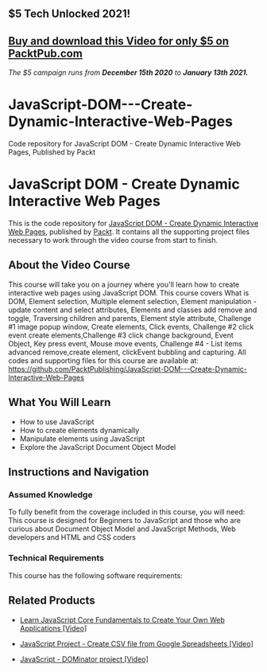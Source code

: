 ## $5 Tech Unlocked 2021!
[Buy and download this Video for only $5 on PacktPub.com](https://www.packtpub.com/product/javascript-dom-create-dynamic-interactive-web-pages-video/9781838825713)
-----
*The $5 campaign         runs from __December 15th 2020__ to __January 13th 2021.__*

# JavaScript-DOM---Create-Dynamic-Interactive-Web-Pages
Code repository for JavaScript DOM - Create Dynamic Interactive Web Pages, Published by Packt
# JavaScript DOM - Create Dynamic Interactive Web Pages
This is the code repository for [JavaScript DOM - Create Dynamic Interactive Web Pages](https://www.packtpub.com/web-development/javascript-dominator-project-video?utm_source=github&utm_medium=repository&utm_campaign=9781838820749), published by [Packt](https://www.packtpub.com/?utm_source=github). It contains all the supporting project files necessary to work through the video course from start to finish.
## About the Video Course
This course will take you on a journey where you'll learn how to create interactive web pages using JavaScript DOM. This course covers What is DOM, Element selection, Multiple element selection, Element manipulation - update content and select attributes, Elements and classes add remove and toggle, Traversing children and parents, Element style attribute, Challenge #1 image popup window, Create elements, Click events, Challenge #2 click event create elements,Challenge #3 click change background, Event Object, Key press event, Mouse move events, 
Challenge #4 - List items advanced remove,create element, clickEvent bubbling and capturing.
All codes and supporting files for this course are available at: https://github.com/PacktPublishing/JavaScript-DOM---Create-Dynamic-Interactive-Web-Pages

<H2>What You Will Learn</H2>
<DIV class=book-info-will-learn-text>
<UL>
<LI>How to use JavaScript 
<LI>How to create elements dynamically 
<LI>Manipulate elements using JavaScript 
<LI>Explore the JavaScript Document Object Model </LI></UL></DIV>

## Instructions and Navigation
### Assumed Knowledge
To fully benefit from the coverage included in this course, you will need:<br/>
This course is designed for Beginners to JavaScript and those who are curious about Document Object Model and JavaScript Methods, Web developers and HTML and CSS coders
### Technical Requirements
This course has the following software requirements:<br/>
    

## Related Products
* [Learn JavaScript Core Fundamentals to Create Your Own Web Applications [Video]](https://www.packtpub.com/web-development/javascript-dominator-project-video?utm_source=github&utm_medium=repository&utm_campaign=9781838820749)

* [JavaScript Project - Create CSV file from Google Spreadsheets [Video]](https://www.packtpub.com/web-development/javascript-dominator-project-video?utm_source=github&utm_medium=repository&utm_campaign=9781838820749)

* [JavaScript - DOMinator project [Video]](https://www.packtpub.com/web-development/javascript-dominator-project-video?utm_source=github&utm_medium=repository&utm_campaign=9781838820749)

